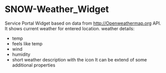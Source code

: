﻿# SNOW-Weather_Widget
Service Portal Widget based on data from http://Openweathermap.org API.
It shows current weather for entered location.
weather details:
- temp
- feels like temp
- wind
- humidity
- short weather description with the icon
It can be extend of some additional properties
